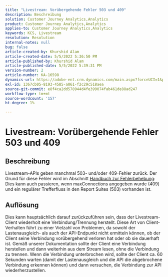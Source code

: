 ```yaml
---
title: "Livestream: Vorübergehende Fehler 503 und 409"
description: Beschreibung
solution: Customer Journey Analytics,Analytics
product: Customer Journey Analytics,Analytics
applies-to: Customer Journey Analytics,Analytics
keywords: KCS, Livestream
resolution: Resolution
internal-notes: null
bug: false
article-created-by: Khurshid Alam
article-created-date: 5/5/2022 5:36:50 PM
article-published-by: Khurshid Alam
article-published-date: 5/5/2022 5:39:31 PM
version-number: 2
article-number: KA-16598
dynamics-url: https://adobe-ent.crm.dynamics.com/main.aspx?forceUCI=1&pagetype=entityrecord&etn=knowledgearticle&id=f02af4ec-99cc-ec11-a7b5-6045bd00dbbc
exl-id: 1367cb05-8193-4585-a061-f2c29c518aea
source-git-commit: e8f4ca2dd578944d4fe399074fab461de88ad247
workflow-type: tm+mt
source-wordcount: '157'
ht-degree: 1%

---
```


# Livestream: Vorübergehende Fehler 503 und 409

## Beschreibung


Livestream-APIs geben manchmal 503- und/oder 409-Fehler zurück. Der Grund für diese Fehler wird im Abschnitt [Handbuch zur Fehlerbehebung](https://github.com/AdobeDocs/analytics-1.4-apis/blob/master/docs/live-stream-api/troubleshooting.md): Dies kann auch passieren, wenn maxConnections angegeben wurde (409) und ein regulärer Trefferfluss in den Report Suites (503) vorhanden ist.


## Auflösung


Dies kann hauptsächlich darauf zurückzuführen sein, dass der Livestream-Client wiederholt eine Verbindung/Trennung herstellt. Diese Art von Client-Verhalten führt zu einer Vielzahl von Problemen, da sowohl der Lastenausgleich- als auch der API-Endpunkt nicht ermitteln können, ob der Client seine Verbindung vorübergehend verloren hat oder ob sie dauerhaft ist. Gemäß unserer Dokumentation sollte der Client eine Verbindung herstellen und dann weiterhin aus dem Stream lesen, ohne die Verbindung zu trennen. Wenn die Verbindung unterbrochen wird, sollte der Client ca. 60 Sekunden warten (damit der Lastenausgleich und die API die abgebrochene Verbindung erkennen können) und dann versuchen, die Verbindung zur API wiederherzustellen.
